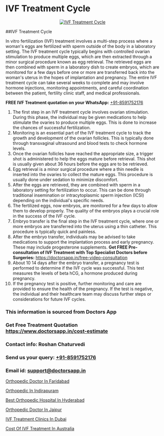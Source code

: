 # IVF Treatment Cycle

<p align="center">
  <a href="https://doctorsapp.in/treatment/ivf-treatment">
    <img src="https://doctorsapp.co.in/uploads/treatment_image/ICSI.jpg" alt="IVF Treatment Cycle">
  </a>
</p>
##IVF Treatment Cycle

In vitro fertilization (IVF) treatment involves a multi-step process where a woman's eggs are fertilized with sperm outside of the body in a laboratory setting. The IVF treatment cycle typically begins with controlled ovarian stimulation to produce multiple eggs, which are then extracted through a minor surgical procedure known as egg retrieval. The retrieved eggs are then combined with sperm in a laboratory dish to create embryos, which are monitored for a few days before one or more are transferred back into the woman's uterus in the hopes of implantation and pregnancy. The entire IVF treatment cycle can take several weeks to complete and may involve hormone injections, monitoring appointments, and careful coordination between the patient, fertility clinic staff, and medical professionals.

**FREE IVF Treatment quotation on your WhatsApp:**  [+91-8591752176](https://api.whatsapp.com/send?phone=8591752176)

1) The first step in an IVF treatment cycle involves ovarian stimulation. During this phase, the individual may be given medications to help stimulate the ovaries to produce multiple eggs. This is done to increase the chances of successful fertilization.
2) Monitoring is an essential part of the IVF treatment cycle to track the growth and development of the ovarian follicles. This is typically done through transvaginal ultrasound and blood tests to check hormone levels.
3) Once the ovarian follicles have reached the appropriate size, a trigger shot is administered to help the eggs mature before retrieval. This shot is usually given about 36 hours before the eggs are to be retrieved.
4) Egg retrieval is a minor surgical procedure where a thin needle is inserted into the ovaries to collect the mature eggs. This procedure is usually done under sedation to minimize discomfort.
5) After the eggs are retrieved, they are combined with sperm in a laboratory setting for fertilization to occur. This can be done through traditional insemination or intracytoplasmic sperm injection (ICSI) depending on the individual's specific needs.
6) The fertilized eggs, now embryos, are monitored for a few days to allow them to develop properly. The quality of the embryos plays a crucial role in the success of the IVF cycle.
7) Embryo transfer is the final step in the IVF treatment cycle, where one or more embryos are transferred into the uterus using a thin catheter. This procedure is typically quick and painless.
8) After the embryo transfer, individuals may be advised to take medications to support the implantation process and early pregnancy. These may include progesterone supplements.
**Get FREE Pre-consultation of IVF Treatment with Top Specialist Doctors before Surgeries:** https://doctorsapp.in/free-video-consultation
9) About 10 14 days after the embryo transfer, a pregnancy test is performed to determine if the IVF cycle was successful. This test measures the levels of beta hCG, a hormone produced during pregnancy.
10) If the pregnancy test is positive, further monitoring and care are provided to ensure the health of the pregnancy. If the test is negative, the individual and their healthcare team may discuss further steps or considerations for future IVF cycles.

### This information is sourced from Doctors App 
### Get Free Treatment Quotation https://www.doctorsapp.in/cost-estimate
### Contact info: Roshan Chaturvedi 
### Send us your query: [+91-8591752176](https://api.whatsapp.com/send?phone=8591752176) 
### Email id: support@doctorsapp.in

[Orthopedic Doctor In Faridabad](https://www.linkedin.com/pulse/orthopedic-doctor-faridabad-doctorsapp-united-arab-emirates-x53te?trackingId=BTNne1KAnK2DG0fdX2PjKw%3D%3D&lipi=urn%3Ali%3Apage%3Ad_flagship3_company_admin%3BSXrbBuk4SwWZ8nIcZ2zSvw%3D%3D)

[Orthopedic In Indirapuram](https://www.linkedin.com/pulse/orthopedic-indirapuram-doctorsapp-rajshahi-ox0ge?trackingId=POETiyE6vzgHJBAY49aa1Q%3D%3D&lipi=urn%3Ali%3Apage%3Ad_flagship3_company_admin%3BtGKQvLKET%2FOkWlJl4W0MBA%3D%3D)

[Best Orthopedic Hospital In Hyderabad](https://medium.com/@vimalrana22/best-orthopedic-hospital-in-hyderabad-e7492a968a31)

[Orthopedic Doctor In Jaipur](https://medium.com/@vimalrana22/orthopedic-doctor-in-jaipur-cab5aa22cd63)

[IVF Treatment Clinics In Dubai](https://doctors-apps.github.io/doctorsapp/ivf-treatment-clinics-in-dubai)

[Cost Of IVF Treatment In Australia](https://doctors-apps.github.io/doctorsapp/cost-of-ivf-treatment-in-australia)

